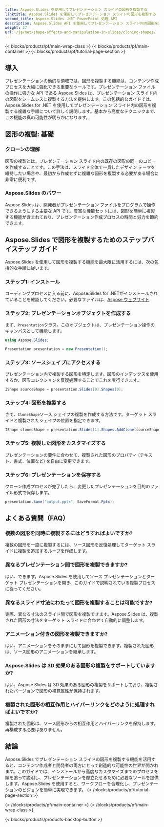 ```yaml
---
title: Aspose.Slides を使用してプレゼンテーション スライドの図形を複製する
linktitle: Aspose.Slides を使用してプレゼンテーション スライドの図形を複製する
second_title: Aspose.Slides .NET PowerPoint 処理 API
description: Aspose.Slides API を使用してプレゼンテーション スライド内の図形を効率的に複製する方法を学びます。動的なプレゼンテーションを簡単に作成します。ステップ バイ ステップ ガイド、FAQ などをご覧ください。
weight: 27
url: /ja/net/shape-effects-and-manipulation-in-slides/cloning-shapes/
---
```


{< blocks/products/pf/main-wrap-class >}
{< blocks/products/pf/main-container >}
{< blocks/products/pf/tutorial-page-section >}


## 導入

プレゼンテーションの動的な領域では、図形を複製する機能は、コンテンツ作成プロセスを大幅に強化できる重要なツールです。プレゼンテーション ファイルの操作に強力な API である Aspose.Slides は、プレゼンテーション スライド内の図形をシームレスに複製する方法を提供します。この包括的なガイドでは、Aspose.Slides for .NET を使用してプレゼンテーション スライド内の図形を複製する複雑な手順について詳しく説明します。基本から高度なテクニックまで、この機能の真の可能性が明らかになります。

## 図形の複製: 基礎

### クローンの理解

図形の複製とは、プレゼンテーション スライド内の既存の図形の同一のコピーを作成することです。この手法は、スライド全体で一貫したデザイン テーマを維持したい場合や、最初から作成せずに複雑な図形を複製する必要がある場合に非常に便利です。

### Aspose.Slides のパワー

Aspose.Slides は、開発者がプレゼンテーション ファイルをプログラムで操作できるようにする主要な API です。豊富な機能セットには、図形を簡単に複製する機能が含まれており、プレゼンテーション作成プロセスの時間と労力を節約できます。

## Aspose.Slides で図形を複製するためのステップバイステップ ガイド

Aspose.Slides を使用して図形を複製する機能を最大限に活用するには、次の包括的な手順に従います。

### ステップ1: インストール

コーディングプロセスに入る前に、Aspose.Slides for .NETがインストールされていることを確認してください。必要なファイルは、[Aspose ウェブサイト](https://releases.aspose.com/slides/net/).

### ステップ2: プレゼンテーションオブジェクトを作成する

まず、`Presentation`クラス。このオブジェクトは、プレゼンテーション操作のキャンバスとして機能します。

```csharp
using Aspose.Slides;

Presentation presentation = new Presentation();
```

### ステップ3: ソースシェイプにアクセスする

プレゼンテーション内で複製する図形を特定します。図形のインデックスを使用するか、図形コレクションを反復処理することでこれを実行できます。

```csharp
IShape sourceShape = presentation.Slides[0].Shapes[0];
```

### ステップ4: 図形を複製する

さて、`CloneShape`ソース シェイプの複製を作成する方法です。ターゲット スライドと複製されたシェイプの位置を指定できます。

```csharp
IShape clonedShape = presentation.Slides[1].Shapes.AddClone(sourceShape, x, y, width, height);
```

### ステップ5: 複製した図形をカスタマイズする

プレゼンテーションの要件に合わせて、複製された図形のプロパティ (テキスト、書式、位置など) を自由に変更できます。

### ステップ6: プレゼンテーションを保存する

クローン作成プロセスが完了したら、変更したプレゼンテーションを目的のファイル形式で保存します。

```csharp
presentation.Save("output.pptx", SaveFormat.Pptx);
```

## よくある質問（FAQ）

### 複数の図形を同時に複製するにはどうすればよいですか?

複数の図形を一度に複製するには、ソース図形を反復処理してターゲット スライドに複製を追加するループを作成します。

### 異なるプレゼンテーション間で図形を複製できますか?

はい、できます。Aspose.Slides を使用してソース プレゼンテーションとターゲット プレゼンテーションを開き、このガイドで説明されている複製プロセスに従ってください。

### 異なるスライド寸法にわたって図形を複製することは可能ですか?

実際、異なる寸法のスライド間で図形を複製できます。Aspose.Slides は、複製された図形の寸法をターゲット スライドに合わせて自動的に調整します。

### アニメーション付きの図形を複製できますか?

はい、アニメーションをそのままにして図形を複製できます。複製された図形は、ソース図形のアニメーションを継承します。

### Aspose.Slides は 3D 効果のある図形の複製をサポートしていますか?

はい、Aspose.Slides は 3D 効果のある図形の複製をサポートしており、複製されたバージョンで図形の視覚属性が保持されます。

### 複製された図形の相互作用とハイパーリンクをどのように処理すればよいですか?

複製された図形は、ソース図形からの相互作用とハイパーリンクを保持します。再構成する必要はありません。

## 結論

Aspose.Slides でプレゼンテーション スライドの図形を複製する機能を活用すると、コンテンツ作成者と開発者の両方にとって創造的な可能性の世界が開かれます。このガイドでは、インストールから高度なカスタマイズまでのプロセスを順を追って説明し、プレゼンテーションを際立たせるために必要なツールを提供します。Aspose.Slides を使用すると、ワークフローを合理化し、プレゼンテーションのビジョンを簡単に実現できます。
{< /blocks/products/pf/tutorial-page-section >}

{< /blocks/products/pf/main-container >}
{< /blocks/products/pf/main-wrap-class >}

{< blocks/products/products-backtop-button >}
